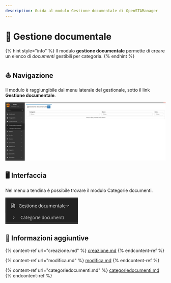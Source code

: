 ```yaml
---
description: Guida al modulo Gestione documentale di OpenSTAManager
---
```


# 📖 Gestione documentale

{% hint style="info" %}
Il modulo **gestione documentale** permette di creare un elenco di _documenti_ gestibili per categoria.
{% endhint %}

## ⛵ Navigazione

Il modulo è raggiungibile dal menu laterale del gestionale, sotto il link **Gestione documentale**.

![](<../../../.gitbook/assets/image (329).png>)

## 🖥️ Interfaccia

Nel menu a tendina è possibile trovare il modulo Categorie documenti.

![](<../../../.gitbook/assets/image (23).png>)

## 🔽 Informazioni aggiuntive

{% content-ref url="creazione.md" %}
[creazione.md](creazione.md)
{% endcontent-ref %}

{% content-ref url="modifica.md" %}
[modifica.md](modifica.md)
{% endcontent-ref %}

{% content-ref url="categoriedocumenti.md" %}
[categoriedocumenti.md](categoriedocumenti.md)
{% endcontent-ref %}
